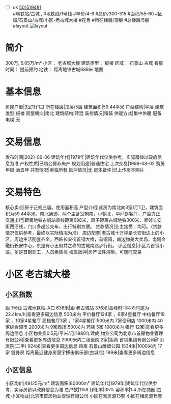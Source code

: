 - [ ] ok [501519481](https://bj.5i5j.com/ershoufang/501519481.html)  
 #地铁站/古城 ,  #地铁线/1号线
#单价/4-6 #总价/300-315 #面积/55-60   #区域/石景山/古城/小区-老古城大楼 #在售 #所在楼层/顶层 #总楼层/5层 #layout 
![layout](http://image2a.5i5j.com/bdir/layout/d347fb0224a347569594478e17406652.jpg_P5.jpg) 
# 简介 
 300万,  5.05万/m² 
小区： 老古城大楼
建筑类型： 板楼
区域： 石景山 古城
看房时间： 提前预约
地铁： 距离地铁古城688米 地图
# 基本信息 
 房屋户型|3室1厅1卫
所在楼层|顶层/5层
建筑面积|59.44平米
户型结构|平层
建筑类型|板楼
房屋朝向|南北
建筑结构|砖混
装修情况|精装
供暖方式|集中供暖
配备电梯|无
# 交易信息 
 发布时间|2021-06-06
建筑年代|1979年|建筑年代仅供参考，实际房龄以政府信息为准
产权性质|已购公房非央产
规划用途|普通住宅
上次交易|1999-08-02
购房年限|满五年
共有情况|单独所有
抵押情况|无
房本备件|已上传房本照片
# 交易特色 
 核心卖点|房子正规三居。使用面积高
户型介绍|此房为南北向3室1厅1卫，建筑面积为59.44平米，南北通透，两个主卧室朝南，小朝北，中间是客厅，户型方正
交通出行|距离地铁古城站直线距离688米，房子距离古城地铁300米，紧邻长安街西沿线，门口多趟公交车，出行特别方便。
贷款情况|业主接受：均可。（贷款情况仅供参考，最终以实际情况为准）
周边配套|老古城十万坪是长安街边上的小区，周边生活配套齐全，西临长安街首钢大桥，首钢园，南边物美大卖场，南侧金融街长安中心，东是有小王府井之称的古城南路步行街。
小区信息|小区为首钢小区。多是首钢职工，人员素质高
权属抵押|房产证件清晰，可随时交易
# 小区 老古城大楼
## 小区指数 
 距 1号线 古城地铁站-A口 636米|距 老古城站 376米|高峰时间平均时速为22.4km/h|查看更多周边信息
500米内 平价餐厅124家 ，6家4星餐厅
中档餐厅18家 ，10家4星餐厅
高档餐厅3家 ，1家4星餐厅|500米内 7家便利店
1000米内 40家综合超市
2000米内 9家商场|500米内 药店 5家
1000米内 银行 12家|查看更多周边信息
小区物业费0.5元/平米/月|1980年建成|物业公司为北京市首房物业管理有限公司|查看更多周边信息
2000米内二级医院 2家|距离 首钢集团有限公司矿山医院(二甲)  924米|查看更多周边信息
距离 石景山雕塑公园 1534米|1000米内 17家 健身房
距离最近健身房晟宇搏击俱乐部(古城店) 199米|查看更多周边信息
## 小区信息 
 小区均价|49125元/m²
建筑面积|80000m²
建筑年代|1979年|建筑年代仅供参考，实际房龄以政府信息为准
总户数|1159
绿化率|35%
容积率|1.4
所在商圈|古城
小区物业|北京市首房物业管理有限公司
小区在售房源13套
小区在租房源15套

